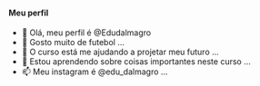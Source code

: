 #### Meu perfil

- 👋 Olá, meu perfil é @Edudalmagro
- 👀 Gosto muito de futebol ...
- 🌱 O curso está me ajudando a projetar meu futuro ...
- 💞️ Estou aprendendo sobre coisas importantes neste curso ...
- 📫 Meu instagram é @edu_dalmagro ...

<!---
Edudalmagro/Edudalmagro is a ✨ special ✨ repository because its `README.md` (this file) appears on your GitHub profile.
You can click the Preview link to take a look at your changes.
--->
